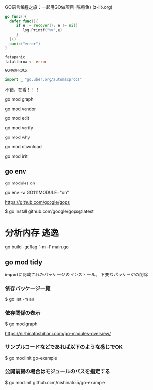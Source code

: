GO语言编程之旅：一起用GO做项目 (陈煎鱼) (z-lib.org)
```go
go func(){
  defer func(){
     if e := recover(); e != nil{
        log.Printf("%v",e)
     }  
  }()
  panic("error")
}

fatapanic
fatalthrow <- error

GOMAXPROCS. 

import _ "go.uber.org/automacprocs"
```

不错，在看！！！

go mod graph

go mod vendor

go mod edit

go mod verify

go mod why

go mod download

go mod init

## go env
go modules on

go env -w GO111MODULE="on"




https://github.com/google/gops

$ go install github.com/google/gops@latest

# 分析内存 逃逸
go build -gcflag '-m -l' main.go


## go mod tidy	
importに記載されたパッケージのインストール。
不要なパッケージの削除



### 依存パッケージ一覧
$ go list -m all


### 依存関係の表示
$ go mod graph


https://nishinatoshiharu.com/go-modules-overview/

### サンプルコードなどであれば以下のような感じでOK
$ go mod init go-example

### 公開前提の場合はモジュールのパスを指定する
$ go mod init github.com/nishina555/go-example


